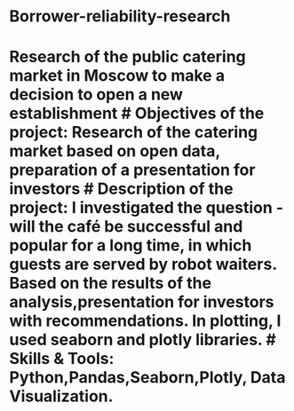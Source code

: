 # Borrower-reliability-research
# Research of the public catering market in Moscow to make a decision to open a new establishment # Objectives of the project:   Research of the catering market based on open data, preparation of a presentation for investors # Description of the project:  I investigated the question - will the café be successful and popular for a long time, in which guests are served by robot waiters. Based on the results of the analysis,presentation for investors with recommendations. In plotting, I used seaborn and plotly libraries.    # Skills &amp; Tools: Python,Pandas,Seaborn,Plotly, Data Visualization.  
